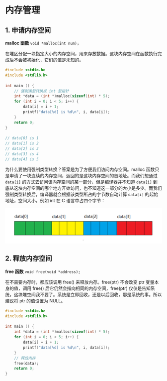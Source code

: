 # 内存管理

## 1. 申请内存空间

**malloc 函数** `void *malloc(int num);`

在堆区分配一块指定大小的内存空间，用来存放数据。这块内存空间在函数执行完成后不会被初始化，它们的值是未知的。

```c++
#include <stdio.h>
#include <stdlib.h>

int main () {
    // 强制类型转换成 int 型指针
    int *data = (int *)malloc(sizeof(int) * 5);
    for (int i = 0; i < 5; i++) {
        data[i] = i + 1;
        printf("data[%d] is %d\n", i, data[i]);
    }
    return 0;
}

// data[0] is 1
// data[1] is 2
// data[2] is 3
// data[3] is 4
// data[4] is 5
```

为什么要使用强制类型转换？答案是为了方便我们访问内存空间。malloc 函数只是申请了一块连续的内存空间，返回的是这块内存空间的首地址。而我们想通过 `data[i]` 的方式去访问该内存空间的某一部分，但是编译器并不知道 `data[i]` 到底从这块内存空间的哪个地方开始访问，也不知道这一部分的大小是多少。而我们强制类型转换后，编译器就会根据该类型所占的字节数自动计算 `data[i]` 的起始地址，空间大小。例如 int 在 C 语言中占四个字节：

![malloc](../../img/malloc.png)

## 2. 释放内存空间

**free 函数** `void free(void *address);`

在不需要内存时，都应该调用 free() 来释放内存。free(ptr) 不会改变 ptr 变量本身的值，调用 free() 后它仍然会指向相同的内存空间，free(ptr) 仅仅是告知系统，这块堆空间我不要了。系统是立即回收，还是以后回收，那是系统的事。所以建议将 ptr 的值设置为 NULL。

```c++
#include <stdio.h>
#include <stdlib.h>

int main () {
    int *data = (int *)malloc(sizeof(int) * 5);
    for (int i = 0; i < 5; i++) {
        data[i] = i + 1;
        printf("data[%d] is %d\n", i, data[i]);
    }
    // 释放内存
    free(data);
    return 0;
}
```
